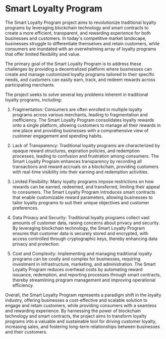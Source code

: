 # Smart Loyalty Program

The Smart Loyalty Program project aims to revolutionize traditional loyalty programs by leveraging blockchain technology and smart contracts to create a more efficient, transparent, and rewarding experience for both businesses and customers. In today's competitive market landscape, businesses struggle to differentiate themselves and retain customers, while consumers are inundated with an overwhelming array of loyalty programs that offer limited flexibility and value.

The primary goal of the Smart Loyalty Program is to address these challenges by providing a decentralized platform where businesses can create and manage customized loyalty programs tailored to their specific needs, and customers can easily earn, track, and redeem rewards across participating merchants.

The project seeks to solve several key problems inherent in traditional loyalty programs, including:

1. Fragmentation: Consumers are often enrolled in multiple loyalty programs across various merchants, leading to fragmentation and inefficiency. The Smart Loyalty Program consolidates loyalty rewards onto a single platform, allowing customers to manage all their rewards in one place and providing businesses with a comprehensive view of customer engagement and spending habits.

2. Lack of Transparency: Traditional loyalty programs are characterized by opaque reward structures, expiration policies, and redemption processes, leading to confusion and frustration among consumers. The Smart Loyalty Program enhances transparency by recording all transactions and reward accruals on a blockchain, providing customers with real-time visibility into their earning and redemption activities.

3. Limited Flexibility: Many loyalty programs impose restrictions on how rewards can be earned, redeemed, and transferred, limiting their appeal to consumers. The Smart Loyalty Program introduces smart contracts that enable customizable reward parameters, allowing businesses to tailor loyalty programs to suit their unique objectives and customer preferences.

4. Data Privacy and Security: Traditional loyalty programs collect vast amounts of customer data, raising concerns about privacy and security. By leveraging blockchain technology, the Smart Loyalty Program ensures that customer data is securely stored and encrypted, with access controlled through cryptographic keys, thereby enhancing data privacy and protection.

5. Cost and Complexity: Implementing and managing traditional loyalty programs can be costly and complex for businesses, requiring investment in infrastructure, marketing, and administration. The Smart Loyalty Program reduces overhead costs by automating reward issuance, redemption, and reporting processes through smart contracts, thereby streamlining program management and improving operational efficiency.

Overall, the Smart Loyalty Program represents a paradigm shift in the loyalty industry, offering businesses a cost-effective and scalable solution to engage and retain customers, while providing consumers with a seamless and rewarding experience. By harnessing the power of blockchain technology and smart contracts, the project aims to transform loyalty programs into a valuable and sustainable tool for driving customer loyalty, increasing sales, and fostering long-term relationships between businesses and their customers.
